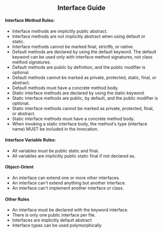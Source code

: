 <h2 align=center>Interface Guide</h2>



<h4>Interface Method Rules:</h4> 

- Interface methods are implicitly public abstract. 
- Interface methods are not implicitly abstract when using default or static. 
- Interface methods cannot be marked final, strictfb, or native.
- Default methods are declared by using the default keyword. The default keyword can be used only with interface method signatures, not class method signatures.
- Default methods are public by definition, and the public modifier is optional.
- Default methods cannot be marked as private, protected, static, final, or abstract.
- Default methods must have a concrete method body.
- Static interface methods are declared by using the static keyword.
- Static interface methods are public, by default, and the public modifier is optional.
- Static interface methods cannot be marked as private, protected, final, or abstract.
- Static interface methods must have a concrete method body.
- When invoking a static interface body, the method's type (interface name) MUST be included in the invocation.  

<h4>Interface Variable Rules:</h4>

- All variables must be public static and final.
- All variables are implicitly public static final if not declared as. 

<h4>Object-Orient</h4>

- An interface can extend one or more other interfaces.
- An interface can't extend anything but another interface.
- An interface can't implement another interface or class.

<h4>Other Rules</h4>

- An interface must be declared with the keyword interface.
- There is only one public interface per file.
- Interfaces are implicitly default abstract
- Interface types can be used polymorphically

  
